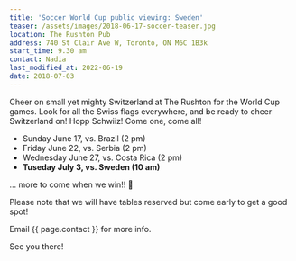 ```yaml
---
title: 'Soccer World Cup public viewing: Sweden'
teaser: /assets/images/2018-06-17-soccer-teaser.jpg
location: The Rushton Pub
address: 740 St Clair Ave W, Toronto, ON M6C 1B3k
start_time: 9.30 am
contact: Nadia
last_modified_at: 2022-06-19
date: 2018-07-03
---
```


Cheer on small yet mighty Switzerland at The Rushton for the World Cup games.
Look for all the Swiss flags everywhere, and be ready to cheer Switzerland on!
Hopp Schwiiz! Come one, come all!

- Sunday June 17, vs. Brazil (2 pm)
- Friday June 22, vs. Serbia (2 pm)
- Wednesday June 27, vs. Costa Rica (2 pm)
- **Tuseday July 3, vs. Sweden (10 am)**

... more to come when we win!! :slightly_smiling_face:

Please note that we will have tables reserved but come early to get a good
spot!

Email {{ page.contact }} for more info.

See you there!
